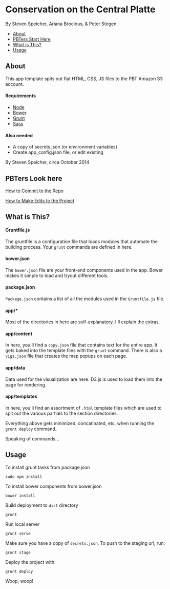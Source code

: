 Conservation on the Central Platte
===================

By Steven Speicher, Ariana Brocious, & Peter Stegen

* [About](#about)
* [PBTers Start Here](#pbters-look-here)
* [What is This?](#what-is-this)
* [Usage](#usage)

## About
This app template spits out flat HTML, CSS, JS files to the PBT Amazon S3 account.

#### Requirements

* [Node](http://nodejs.org/)
* [Bower](http://bower.io/)
* [Grunt](http://gruntjs.com/)
* [Sass](http://sass-lang.com/)

#### Also needed
* A copy of secrets.json (or environment variables)
* Create app_config.json file, or edit existing

By Steven Speicher, circa October 2014

## PBTers Look here
[How to Commit to the Repo](docs/commiting.md)

[How to Make Edits to the Project](docs/commiting.md)

## What is This?

#### Gruntfile.js
The gruntfile is a configuration file that loads modules that automate the building process. Your `grunt` commands are defined in here.

#### bower.json
The `bower.json` file are your front-end components used in the app. Bower makes it simple to load and tryout different tools.

#### package.json
`Package.json` contains a list of all the modules used in the `Gruntfile.js` file.

#### app/*
Most of the directories in here are self-explanatory. I'll explain the extras.

#### app/content
In here, you'll find a `copy.json` file that contains text for the entire app. It gets baked into the template files with the `grunt` command. There is also a `vigs.json` file that creates the map popups on each page.

#### app/data
Data used for the visualization are here. D3.js is used to load them into the page for rendering.

#### app/templates
In here, you'll find an assortment of `.html` template files which are used to spit out the various partials to the section directories.

Everything above gets minimized, concatinated, etc. when running the `grunt deploy` command.

Speaking of commands...


## Usage

To install grunt tasks from package.json

  	sudo npm install

To install bower components from bower.json

  	bower install

Build deployment to `dist` directory

    grunt

Run local server

    grunt serve

Make sure you have a copy of `secrets.json`. To push to the staging url, run:

	grunt stage

Deploy the project with:

	grunt deploy

Woop, woop!